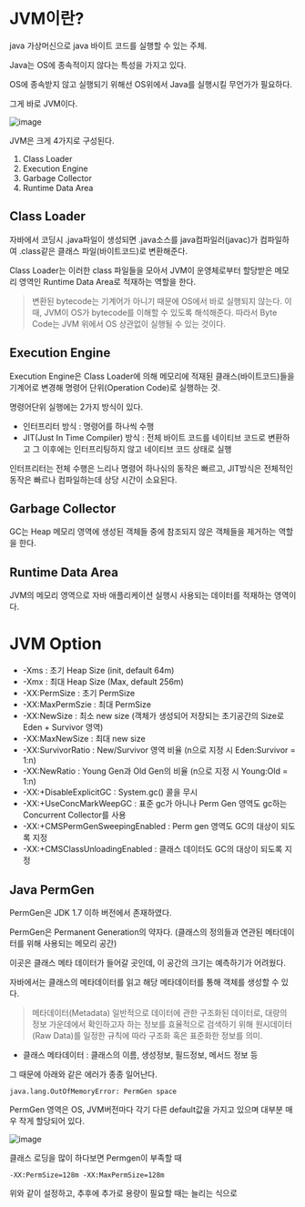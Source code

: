 # JVM이란?
java 가상머신으로 java 바이트 코드를 실행할 수 있는 주체.

Java는 OS에 종속적이지 않다는 특성을 가지고 있다.

OS에 종속받지 않고 실행되기 위해선 OS위에서 Java를 실행시킬 무언가가 필요하다.

그게 바로 JVM이다.

![image](https://user-images.githubusercontent.com/82895809/189648919-8bdbb82d-3969-4de4-a8cf-a21df23a8e21.png)


JVM은 크게 4가지로 구성된다.

1. Class Loader
2. Execution Engine
3. Garbage Collector
4. Runtime Data Area

## Class Loader
자바에서 코딩시 .java파일이 생성되면 .java소스를 java컴파일러(javac)가 컴파일하여 .class같은 클래스 파일(바이트코드)로 변환해준다.

Class Loader는 이러한 class 파일들을 모아서 JVM이 운영체로부터 할당받은 메모리 영역인 Runtime Data Area로 적재하는 역할을 한다.

> 변환된 bytecode는 기계어가 아니기 때문에 OS에서 바로 실행되지 않는다.
> 이 때, JVM이 OS가 bytecode를 이해할 수 있도록 해석해준다. 따라서 Byte Code는 JVM 위에서 OS 상관없이 실행될 수 있는 것이다.

## Execution Engine
Execution Engine은 Class Loader에 의해 메모리에 적재된 클래스(바이트코드)들을 기계어로 변경해 명령어 단위(Operation Code)로 실행하는 것.

명령어단위 실행에는 2가지 방식이 있다.

* 인터프리터 방식 : 명령어를 하나씩 수행
* JIT(Just In Time Compiler) 방식 : 전체 바이트 코드를 네이티브 코드로 변환하고 그 이후에는 인터프리팅하지 않고 네이티브 코드 상태로 실행

인터프리터는 전체 수행은 느리나 명령어 하나싞의 동작은 빠르고, JIT방식은 전체적인 동작은 빠르나 컴파일하는데 상당 시간이 소요된다.

## Garbage Collector
GC는 Heap 메모리 영역에 생성된 객체들 중에 참조되지 않은 객체들을 제거하는 역할을 한다.

## Runtime Data Area
JVM의 메모리 영역으로 자바 애플리케이션 실행시 사용되는 데이터를 적재하는 영역이다.

# JVM Option
* -Xms : 초기 Heap Size (init, default 64m)
* -Xmx : 최대 Heap Size (Max, default 256m)
* -XX:PermSize : 초기 PermSize
* -XX:MaxPermSzie : 최대 PermSize
* -XX:NewSize : 최소 new size (객체가 생성되어 저장되는 초기공간의 Size로 Eden + Survivor 영역)
* -XX:MaxNewSize : 최대 new size
* -XX:SurvivorRatio : New/Survivor 영역 비율 (n으로 지정 시 Eden:Survivor = 1:n)
* -XX:NewRatio : Young Gen과 Old Gen의 비율 (n으로 지정 시 Young:Old = 1:n)
* -XX:+DisableExplicitGC : System.gc() 콜을 무시
* -XX:+UseConcMarkWeepGC : 표준 gc가 아니나 Perm Gen 영역도 gc하는 Concurrent Collector를 사용
* -XX:+CMSPermGenSweepingEnabled : Perm gen 영역도 GC의 대상이 되도록 지정
* -XX:+CMSClassUnloadingEnabled : 클래스 데이터도 GC의 대상이 되도록 지정

## Java PermGen
PermGen은 JDK 1.7 이하 버전에서 존재하였다.

PermGen은 Permanent Generation의 약자다. (클래스의 정의들과 연관된 메타데이터를 위해 사용되는 메모리 공간)

이곳은 클래스 메타 데이터가 들어갈 곳인데, 이 공간의 크기는 예측하기가 어려웠다.

자바에서는 클래스의 메타데이터를 읽고 해당 메타데이터를 통해 객체를 생성할 수 있다.
 
> 메타데이터(Metadata)
> 일반적으로 데이터에 관한 구조화된 데이터로,
> 대량의 정보 가운데에서 확인하고자 하는 정보를 효율적으로 검색하기 위해
> 원시데이터(Raw Data)를 일정한 규칙에 따라 구조화 혹은 표준화한 정보를 의미.

* 클래스 메타데이터 : 클래스의 이름, 생성정보, 필드정보, 메서드 정보 등

그 때문에 아래와 같은 에러가 종종 일어난다.

```
java.lang.OutOfMemoryError: PermGen space
```
PermGen 영역은 OS, JVM버전마다 각기 다른 default값을 가지고 있으며 대부분 매우 작게 할당되어 있다.

![image](https://user-images.githubusercontent.com/82895809/189651614-bc5b0d28-4002-41c5-a0bc-56ee65c5b59d.png)

클래스 로딩을 많이 하다보면 Permgen이 부족할 때
```
-XX:PermSize=128m -XX:MaxPermSize=128m
```

위와 같이 설정하고, 추후에 추가로 용량이 필요할 때는 늘리는 식으로 
